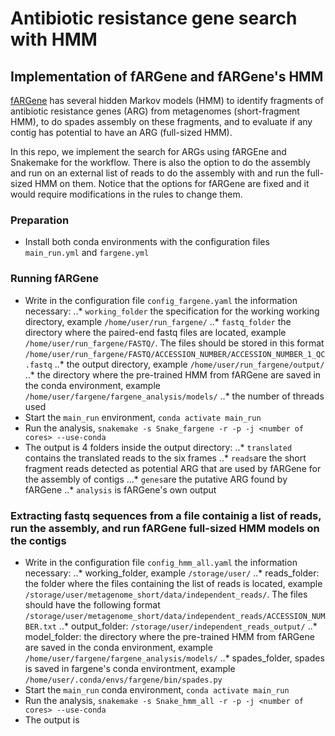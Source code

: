 # Antibiotic resistance gene search with HMM
## Implementation of fARGene and fARGene's HMM

[fARGene](https://github.com/fannyhb/fargene/tree/master) has several hidden Markov models (HMM) to identify fragments of antibiotic resistance genes (ARG) from metagenomes (short-fragment HMM), to do spades assembly on these fragments, and to evaluate if any contig has potential to have an ARG (full-sized HMM).

In this repo, we implement the search for ARGs using fARGEne and Snakemake for the workflow. There is also the option to do the assembly and run on an external list of reads to do the assembly with and run the full-sized HMM on them. Notice that the options for fARGene are fixed and it would require modifications in the rules to change them.

### Preparation
- Install both conda environments with the configuration files `main_run.yml` and `fargene.yml`

### Running fARGene
- Write in the configuration file `config_fargene.yaml` the information necessary:
..* `working_folder` the specification for the working working directory, example `/home/user/run_fargene/`
..* `fastq_folder` the directory where the paired-end fastq files are located, example `/home/user/run_fargene/FASTQ/`. The files should be stored in this format `/home/user/run_fargene/FASTQ/ACCESSION_NUMBER/ACCESSION_NUMBER_1_QC.fastq`
..* the output directory, example `/home/user/run_fargene/output/`
..* the directory where the pre-trained HMM from fARGene are saved in the conda environment, example `/home/user/fargene/fargene_analysis/models/`
..* the number of threads used
- Start the `main_run` environment, `conda activate main_run`
- Run the analysis, `snakemake -s Snake_fargene -r -p -j <number of cores> --use-conda`
- The output is 4 folders inside the output directory:
..* `translated` contains the translated reads to the six frames
..* `reads`are the short fragment reads detected as potential ARG that are used by fARGene for the assembly of contigs
...* `genes`are the putative ARG found by fARGene
..* `analysis` is fARGene's own output


### Extracting fastq sequences from a file containig a list of reads, run the assembly, and run fARGene full-sized HMM models on the contigs
- Write in the configuration file `config_hmm_all.yaml` the information necessary:
..* working_folder, example `/storage/user/`
..* reads_folder: the folder where the files containing the list of reads is located, example `/storage/user/metagenome_short/data/independent_reads/`. The files should have the following format `/storage/user/metagenome_short/data/independent_reads/ACCESSION_NUMBER.txt`
..* output_folder: `/storage/user/independent_reads_output/`
..* model_folder: the directory where the pre-trained HMM from fARGene are saved in the conda environment, example `/home/user/fargene/fargene_analysis/models/`
..* spades_folder, spades is saved in fargene's conda environtment, example `/home/user/.conda/envs/fargene/bin/spades.py`
- Start the `main_run` conda environment, `conda activate main_run`
- Run the analysis, `snakemake -s Snake_hmm_all -r -p -j <number of cores> --use-conda`
- The output is 
